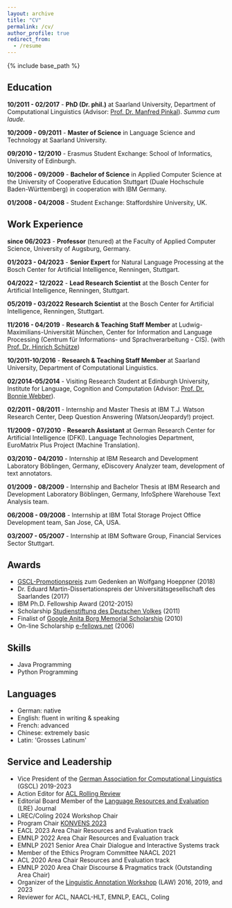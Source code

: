 ```yaml
---
layout: archive
title: "CV"
permalink: /cv/
author_profile: true
redirect_from:
  - /resume
---
```


{% include base_path %}


Education
--------
**10/2011 - 02/2017** -
**PhD (Dr. phil.)** at Saarland University, Department of Computational Linguistics (Advisor: [Prof. Dr. Manfred Pinkal](https://www.coli.uni-saarland.de/~pinkal/en/page.php)). *Summa cum laude.*

**10/2009 - 09/2011** -
**Master of Science** in Language Science and Technology at Saarland University.
 
**09/2010 - 12/2010** -
Erasmus Student Exchange: School of Informatics, University of Edinburgh.

**10/2006 - 09/2009** -
**Bachelor of Science** in Applied Computer Science at the University of Cooperative Education Stuttgart (Duale Hochschule Baden-Württemberg) in cooperation with IBM Germany.

**01/2008 - 04/2008** -
Student Exchange: Staffordshire University, UK.

Work Experience
--------
**since 06/2023** - **Professor** (tenured) at the Faculty of Applied Computer Science, University of Augsburg, Germany.

**01/2023 - 04/2023** - **Senior Expert** for Natural Language Processing at the Bosch Center for Artificial Intelligence, Renningen, Stuttgart.

**04/2022 - 12/2022** - **Lead Research Scientist** at the Bosch Center for Artificial Intelligence, Renningen, Stuttgart.

**05/2019 - 03/2022**
**Research Scientist** at the Bosch Center for Artificial Intelligence, Renningen, Stuttgart.

**11/2016 - 04/2019** -
**Research & Teaching Staff Member** at Ludwig-Maximilians-Universität München, Center for Information and Language Processing (Centrum für Informations- und Sprachverarbeitung - CIS). (with [Prof. Dr. Hinrich Schütze](https://www.cis.uni-muenchen.de/schuetze/))

**10/2011-10/2016** -
**Research & Teaching Staff Member** at Saarland University, Department of Computational Linguistics.

**02/2014-05/2014** -
Visiting Research Student at Edinburgh University, Institute for Language, Cognition and Computation (Advisor: [Prof. Dr. Bonnie Webber](https://homepages.inf.ed.ac.uk/bonnie/)).

**02/2011 - 08/2011** -
Internship and Master Thesis at IBM T.J. Watson Research Center, Deep Question Answering (Watson/Jeopardy!) project.

**11/2009 - 07/2010** -
**Research Assistant** at German Research Center for Artificial Intelligence (DFKI). Language Technologies Department, EuroMatrix Plus Project (Machine Translation).

**03/2010 - 04/2010** -
Internship at IBM Research and Development Laboratory Böblingen, Germany, eDiscovery Analyzer team, development of text annotators.

**01/2009 - 08/2009** -
Internship and Bachelor Thesis at IBM Research and Development Laboratory Böblingen, Germany, InfoSphere Warehouse Text Analysis team.

**06/2008 - 09/2008** -
Internship at IBM Total Storage Project Office Development team, San Jose, CA, USA. 

**03/2007 - 05/2007** -
Internship at IBM Software Group, Financial Services Sector Stuttgart.

Awards
--------
* [GSCL-Promotionspreis](https://gscl.org/en/auszeichnungen) zum Gedenken an Wolfgang Hoeppner (2018)
* Dr. Eduard Martin-Dissertationspreis der Universitätsgesellschaft des Saarlandes (2017)
* IBM Ph.D. Fellowship Award (2012-2015)
* Scholarship [Studienstiftung des Deutschen Volkes](https://www.studienstiftung.de/) (2011)
* Finalist of [Google Anita Borg Memorial Scholarship](https://students.googleblog.com/2010/05/introducing-googles-2010-anita-borg.html) (2010)
* On-line Scholarship [e-fellows.net](https://www.e-fellows.net/) (2006)
  
Skills
--------
* Java Programming
* Python Programming

Languages
--------
* German: native
* English: fluent in writing & speaking
* French: advanced
* Chinese: extremely basic
* Latin: 'Grosses Latinum'
  
Service and Leadership
--------
* Vice President of the [German Association for Computational Linguistics](https://gscl.org) (GSCL) 2019-2023
* Action Editor for [ACL Rolling Review](https://aclrollingreview.org/)
* Editorial Board Member of the [Language Resources and Evaluation](https://www.springer.com/journal/10579) (LRE) Journal
* LREC/Coling 2024 Workshop Chair
* Program Chair [KONVENS 2023](https://www.thi.de/konvens-2023/)
* EACL 2023 Area Chair Resources and Evaluation track
* EMNLP 2022 Area Chair Resources and Evaluation track
* EMNLP 2021 Senior Area Chair Dialogue and Interactive Systems track
* Member of the Ethics Program Committee NAACL 2021
* ACL 2020 Area Chair Resources and Evaluation track
* EMNLP 2020 Area Chair Discourse & Pragmatics track (Outstanding Area Chair)
* Organizer of the [Linguistic Annotation Workshop](https://sigann.github.io/) (LAW) 2016, 2019, and 2023
* Reviewer for ACL, NAACL-HLT, EMNLP, EACL, Coling
